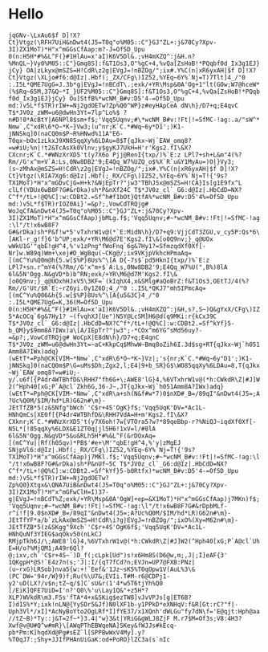 # Hello

```jqGNv-\LxAu6$f D]!X?Ct}Vtgz(\RFH7UiH&nDwt4(J5=T0q"o%M05::C"}GJ"ZL+:j&70Cy?Xpv-3I)ZX1MoT)*H"x^mGGsCfAap:m?-J=Of5D_Upu 0(n:H5H*#%&L^F(}#1HlAu=x'aI)K6V5Dl&.;vH4mXZQ^:j&H.n?%MnQL~}Vy0%M05::C"}Gmq8S]:f&T1Os3,O"%gC+4,%vQa[ZsHoB!*PQqbf0d_Ix3g1EJ}jCy} OA|zLkyx@mSZS=H!CdR\z2g|EVgJ=!nBZOg/";ix#.Y%C(n|xR6yxAH|$f D]!X?Ct}Vtgz(\XLjo#f6:d@Iz|.Hbf(;_ZX/CFg\)IZ52,%YEq~6Y%`Nj=T)7Tlt]4_/"0 :.I5L*QME7UgG=J.3b*g|EVgJ=!nBCdT\.;exk/+YR\Msp&0A'Og+1"lt(GOw;W7@hceW*(%$Rq~65M,37&Q~*I_}UF2%M05::C"}Gmq8S]:f&T1Os3,O"%gC+4,%vQa[ZsHoB!*PQqbf0d_Ix3g1EJ}jCy} Ou]StfB%*wcNM_B#v:D5'4-=Of5D_Upu md:)v5L*f$TR)rIW+=Nj2gdOETw?Zp%Q0^WP}z#eyHApCeA dN\h}/D7+q;E4qvC T$*JV0z_zWM=u6@dwHn3Yt=7lp^Lo%$ ?n#D!0*AcBtY|A6NPl8$sm+f$;'Vqq5Uqnv;#\*wcNM_B#v:!Ft|!=SfMC-!ag:.a/"sW^*Nmw`,C"xdR\6*O~*K~}Vw3;(u^nr;K`C.*#Wq~6y*D1';)K1-jNNSkq]0(naCQ0m$P~R%HNwd%11A"E6-T0qx~bOx1zLkxJ9XN85qqXy%6LDAu=8$T{qJkx~Wj`EAW_omq8?=w#iU;%n|!t2&TcAsXk0Vlnv;y$gyKJ7UkH=H'r'Kgs2.fI\&X?CXcnr;K`C.*#WNzXrXD5't(y7X6o Pjj@RenI{txp/)%`E:z LPl7+sh+L&m"4(%?Rm//G'x^m+V`A:Ls,0Nw8DB2'9;E4Qq_W7%UZQ_o$%X`R`u&Y1MyAu=)O|}Vy3;(s~zMhAx@mSZS=H!CdR\z2g|EVgJ=!nBZOg/";ix#.Y%C(n|xR6yxAH|$f D]!X?Ct}Vtgz(\RIA7Xg6:d@Iz|.Hbf(;_RX/CFg\)IZ52,%YEq~6Y%`Nj=T!{'9s?TX1MoT)*H"x^mGDvCjG=H+k?&NjEpTr?"jw3"TBhJSx@mSZS=H!CA}Is[g1E9fx^L clLf(YDUx6wB8F?G#&rDka)sh*P&nXf24C T$*JV0z_cl`_G6:d@Iz|.HbCdD=NX?C^f*/tL+!@Q%C]:w:CDBt2.=Sf^h#f1bOt}QtfA%*wcNM_B#v:D5'4%=Of5D_Upu md:)v5L*f$TR)rIOZ0Ai}'=&p?;,VowCdTRQjg# WoJqCfA&nDwt4(J5=T0q"o%M05::C"}GJ"ZL+:j&70Cy?Xpv-3I)ZX1MoT)*H"x^mGGsCfAap)jbMLg.f$;'Vqq5Uqnv;#~*wcNM_B#v:!Ft|!=SfMC-!ag:\l"/t!x6wB8F?G#&rDka)sh*P&f!w*5'vTxhrW1v@(*`E:MidN\h}/D7+q9:VjjCdT3ZGU,v_cy5P:Qs*6\[AKl-r_g!f}6'b^UP;exk/+YR\M6@d7E'Kgs2.fI\&[o0Q9nv;}_q@UOx wWkU1G'"qbE!gH^4,%'v1zPng"fWoFnq`6g&7Hy1?=SfmzqdXf0Xf[-Nr]w.W89q)Wm+\xej#D_WgBqu(~CKg@/;ix9VKjpVkhcHPmaAq=[(mC^Yu%Q0m@h{5.w[$%P}8Us%^\[A D{-7s$`pd5HknI{txp/)%`E:z LPl7+sn.r^mY4(%?Rm//G'x^m+$`A:Ls,0Nw8DB2'9;E4Qq_W7%U(",B%)8lA 6l&5N'Ogg.N&gVD*b)b^RN;exk/+YR\M6@d7M'Kgs2.fI\&[o0Q9nv;}_q@UOxhHJxV5\3KF=`(kIqhX4,x&SMlg#aQoBrZ:f&T1Os3,OEtTJ/4(%?Rm//G'Ut/$R`E:~rZ6yi.0y1Z6D;4_/"0 :.I5L*QKJ7"mh5IPmcAq=[(mC^Yu%Q06&h{5.w[$%P}8Us%^\[A{u5&3C}4_/"0 :.I5L*QME7UgG=K,36(M=Of5D_Upu 0(n:H5H*#%&L^F(}#1HlAu=x'aI)K6V5Dl&.;vH4mXZQ^:j&H,s?,S~)Q&gYxX/CFg\)IZ5*AcOCq`6g&7Hy1? ~(fvqhXJ[Ue")N5Y@LcSM]H6@d(q9MKi:r{kCx39C T$*JV0z_cl`_G6:d@Iz|.HbCdD=NX?C^f*/tL+!@Q%C]:w:CDBt2.=Sf^kYf}5-b_QM}y$9mm8A?IWx)a\[A/IEpTr?"jw3";-*COx^m6YG^sMd56uy?-=&p?;,VowCdTRQjg# WoCpX|E8dN\h}/D7+q;E4qnC T$*JV0z_zWM=u6@dwHn3Yt=~aC+KkpCq$MhwW~Bmq8oZih6I.3d$sg+RT{qJkx~Wj`h051Amm8A?IWx)adq}(wEtT*=Pph@CK[VIM~*Nmw`,C"xdR\6*O~*K~}Vz|;'s{nr;K`C.*#Wq~6y"D1';)K1-jNNSkq]0(naCQ0m$P\G=uMs$Dh;Zgx2,l;E4|9+b_SR}G$\WO85qqXy%6LDAu=8,T{qJkx~Wj`EAW_omq8?=w#iU;-y/.u6f[{P4dr4WTBhfD&\RHH7"fh6G+\;AWE8'lG}4,%6VTxhrW1v@(*h:CWkdR\Z|#J]W2(^Hph40[xG;P`A@cl`Zkh6G,36-J~,JT{qJkx~Wj`h051Amm8A?IWx)adq}(wEtT*=Pph@CK[VIM~*Nmw`,C"xdR\a+sh(N&f#w*7)0$nXD#_B=/89qI"&nDwt4(J5=;A?Uc%Q0M/$IM/hd*LR)G62n#\m}-JEtTfZB*5(z&SNfg"bWch`'C$r+4S'OgK}f$;'Vqq5UqK'DV=*Ac1L-HNhQmCs[XE0f[{P4dr4WTBhfD&\RHH7VdA=H+m'Kgs2.fI\&X?CXknr;K`C.*#WNzXrXD5't(y7X6oh!7w[VTOra5?w?*89qeBbp-r?%NiQJ~iqdXf0Xf[-N5L*[!85qqXy%6LDX&E1ZT0q|jl5H6!1xV=l/#8lA 6l&5N'Ogg.N&gVD*5&u&RLh5H*#%&L^F(&rDOxAq=[(mC^Yu||Rf(h05qv)*PB$'#e+\M'"qbE!gH^4,%'y|zMgEJ SNjpVl6:d@Iz|.Hbf(;_RX/CFg\)IZ52,%YEq~6Y%`Nj=T!{'9s?TX1MoT)*H"x^mGGsCfAap)j7MKl.f$;'Vqq5Uqnv;#~*wcNM_B#v:!Ft|!=SfMC-!ag:\l"/t!x6wB8F?G#&rDka)sh*P&nUf~5C T$*JV0z_cl`_G6:d@Iz|.HbCdD=NX?C^f*/tL+!@Q%C]:w:CDBt2.=Sf^kYf}5-b0Rtfx)*wcNM_B#v:D5'4-=Of5D_Upu md:)v5L*f$TR)rIW+=Nj2gdOETw?Zp%Q0}Xtgx&\QNA7UiB&nDwt4(J5=T0q"o%M05::C"}GJ"ZL+:j&70Cy?Xpv-3I)ZX1MoT)*H"x^mGFwClH=I)37-g|EVgJ=!nBCdT%Z;exk/+YR\Msp&0A'OgW]+ep=&X1MoT)*H"x^mGGsCfAap)j7MKn)f$;'Vqq5Uqnv;#~*wcNM_B#v:!Ft|!=SfMC-!ag:\l"/t!x6wB8F?G#&rDpbMLf-r^i!f|9.0$nXD#_B=/89qI"&nDwt4(J5=;A?Uc%Q0M/$IM/hd*LR)G62n#\m}-JEtTfYF*a/b`zLkAx@mSZS=H!CdR\i?g|EVgJ=!nBZOg/";ixO%(Xy=M62n#\m}-JEtTfZB*5(z&SKgg"9Xch`'C$r+4S'OgK6f$;'Vqq5UqK'DV=*Ac1L-HNhQuNf3YIEG$aqOkv50(nLkCJ RMjpTkh6J/\;AWE8'lG}4,%6VTxhrW1v@(*h:CWkdR\Z|#J]W2(^Hph40[xG;P`A@cl`UhE=H/o?%MjQM1;A49r6Ql?@;ixv,ch`'C$r+4S~`)D_f(;cLpk[Ud")s!x6Hm8S(D6@w,m;,J|;I]eAF{3' 1QKgpH*@S!`E4z7n(s;'J|:I/{qT7fCd?n;EVJn=UP7@FXB:PNz|(u~rxG)LRSob}nva5{w:+!`Eef&'1Jz~sK5%T0qOpw1V(AuL%3\&(PC`DW='94r/W}9)f;Ru(%\U7&;EVIi.T#M-r6@CDPj1-y2'uD(LX?/v$n;tZ~q/$]C`sU&r(1'4*w5T6tjYh%Q0 [/EiK]QFE7UiD=I'n?'Q0\%'u\Lay1Q&"+z5H*?XLP)WVkdR\m3.FSs'fTA*4+x&SKig$ezTW8]vJvVPJs[g|ET6B?I)d1S%*Y;ixk!nLN@{YySOr5&Jf)N0lXF1b-y1PPkD*eXNHqV:f&R[Gt:rC?"f|-Uph3Vl*/xI]*AcNyBoYto2OgLRf*I]fYE37/x1XQnh'dWLGu"fy7dN\f='E@qjt:Hph@aa//tZ~B)*Ty::j&T=2f~*}3.4|"w}3&t|YRiG&gWLJ8ZjF M.r7$M=Of3s;V8:4H3?Xwf@v@U#Q^w#mR}\[AWqPThEBWqeNA]SKey&fWJJs#kEcq-pb*Pm:K]hqdXd@Pg#sEZ`l[SPPBwWxV4My].y?%T0qJ7:;Shy+JJIfPHAnUiGaK:od+PoRO}lZC3a(s`nIc```
